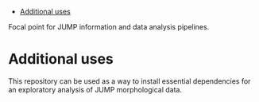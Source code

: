 - [Additional uses](#orgea584c6)

Focal point for JUMP information and data analysis pipelines.


<a id="orgea584c6"></a>

# Additional uses

This repository can be used as a way to install essential dependencies for an exploratory analysis of JUMP morphological data.

